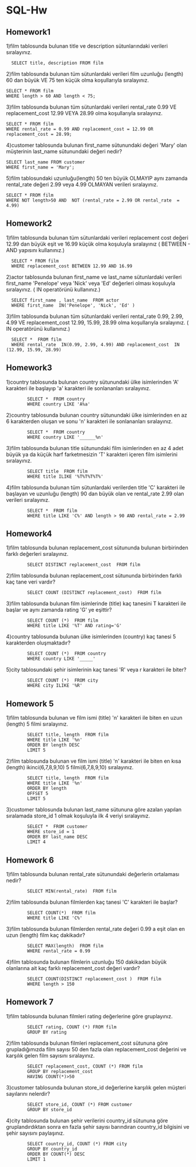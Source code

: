 # SQL-Hw
## Homework1
1)film tablosunda bulunan title ve description sütunlarındaki verileri sıralayınız.

      SELECT title, description FROM film
   
2)film tablosunda bulunan tüm sütunlardaki verileri film uzunluğu (length) 60 dan büyük VE 75 ten küçük olma koşullarıyla sıralayınız.

    SELECT * FROM film
    WHERE length > 60 AND length < 75;
    
3)film tablosunda bulunan tüm sütunlardaki verileri rental_rate 0.99 VE replacement_cost 12.99 VEYA 28.99 olma koşullarıyla sıralayınız.

    SELECT * FROM film
    WHERE rental_rate = 0.99 AND replacement_cost = 12.99 OR replacement_cost = 28.99;
    
   4)customer tablosunda bulunan first_name sütunundaki değeri 'Mary' olan müşterinin last_name sütunundaki değeri nedir?
   
    SELECT last_name FROM customer
    WHERE first_name = 'Mary';
    
5)film tablosundaki uzunluğu(length) 50 ten büyük OLMAYIP aynı zamanda rental_rate değeri 2.99 veya 4.99 OLMAYAN verileri sıralayınız.

    SELECT * FROM film
    WHERE NOT length>50 AND  NOT (rental_rate = 2.99 OR rental_rate  = 4.99)

## Homework2

1)film tablosunda bulunan tüm sütunlardaki verileri replacement cost değeri 12.99 dan büyük eşit ve 16.99 küçük olma koşuluyla sıralayınız ( BETWEEN - AND yapısını kullanınız.)

      SELECT * FROM film
      WHERE replacement_cost BETWEEN 12.99 AND 16.99
            
2)actor tablosunda bulunan first_name ve last_name sütunlardaki verileri first_name 'Penelope' veya 'Nick' veya 'Ed' değerleri olması koşuluyla sıralayınız. ( IN operatörünü kullanınız.)

      SELECT first_name , last_name  FROM actor 
      WHERE first_name  IN('Penelope', 'Nick', 'Ed' )

3)film tablosunda bulunan tüm sütunlardaki verileri rental_rate 0.99, 2.99, 4.99 VE replacement_cost 12.99, 15.99, 28.99 olma koşullarıyla sıralayınız. ( IN operatörünü kullanınız.)

      SELECT *  FROM film 
      WHERE rental_rate  IN(0.99, 2.99, 4.99) AND replacement_cost  IN (12.99, 15.99, 28.99)

## Homework3

1)country tablosunda bulunan country sütunundaki ülke isimlerinden 'A' karakteri ile başlayıp 'a' karakteri ile sonlananları sıralayınız.


            SELECT *  FROM country
            WHERE country LIKE 'A%a'

2)country tablosunda bulunan country sütunundaki ülke isimlerinden en az 6 karakterden oluşan ve sonu 'n' karakteri ile sonlananları sıralayınız.

            SELECT *  FROM country
            WHERE country LIKE '______%n'

3)film tablosunda bulunan title sütunundaki film isimlerinden en az 4 adet büyük ya da küçük harf farketmesizin 'T' karakteri içeren film isimlerini sıralayınız.

            SELECT title  FROM film
            WHERE title ILIKE '%T%T%T%T%'

4)film tablosunda bulunan tüm sütunlardaki verilerden title 'C' karakteri ile başlayan ve uzunluğu (length) 90 dan büyük olan ve rental_rate 2.99 olan verileri sıralayınız.

            SELECT *  FROM film
            WHERE title LIKE 'C%' AND length > 90 AND rental_rate = 2.99

## Homework4

1)film tablosunda bulunan replacement_cost sütununda bulunan birbirinden farklı değerleri sıralayınız.

            SELECT DISTINCT replacement_cost  FROM film

2)film tablosunda bulunan replacement_cost sütununda birbirinden farklı kaç tane veri vardır?

            SELECT COUNT (DISTINCT replacement_cost)  FROM film

3)film tablosunda bulunan film isimlerinde (title) kaç tanesini T karakteri ile başlar ve aynı zamanda rating 'G' ye eşittir?

            SELECT COUNT (*)  FROM film
            WHERE title LIKE '%T' AND rating='G'

4)country tablosunda bulunan ülke isimlerinden (country) kaç tanesi 5 karakterden oluşmaktadır?

            SELECT COUNT (*)  FROM country
            WHERE country LIKE '_____'

5)city tablosundaki şehir isimlerinin kaç tanesi 'R' veya r karakteri ile biter?
            
            SELECT COUNT (*)  FROM city
            WHERE city ILIKE '%R'

## Homework 5

1)film tablosunda bulunan ve film ismi (title) 'n' karakteri ile biten en uzun (length) 5 filmi sıralayınız.

            SELECT title, length  FROM film
            WHERE title LIKE '%n'
            ORDER BY length DESC
            LIMIT 5


2)film tablosunda bulunan ve film ismi (title) 'n' karakteri ile biten en kısa (length) ikinci(6,7,8,9,10) 5 filmi(6,7,8,9,10) sıralayınız.

            SELECT title, length  FROM film
            WHERE title LIKE '%n'
            ORDER BY length
            OFFSET 5
            LIMIT 5


3)customer tablosunda bulunan last_name sütununa göre azalan yapılan sıralamada store_id 1 olmak koşuluyla ilk 4 veriyi sıralayınız.

            SELECT *  FROM customer
            WHERE store_id = 1
            ORDER BY last_name DESC 
            LIMIT 4

## Homework 6

1)film tablosunda bulunan rental_rate sütunundaki değerlerin ortalaması nedir?

            SELECT MIN(rental_rate)  FROM film

2)film tablosunda bulunan filmlerden kaç tanesi 'C' karakteri ile başlar?

            SELECT COUNT(*)  FROM film
            WHERE title LIKE 'C%'

3)film tablosunda bulunan filmlerden rental_rate değeri 0.99 a eşit olan en uzun (length) film kaç dakikadır?

            SELECT MAX(length)  FROM film
            WHERE rental_rate = 0.99
            
4)film tablosunda bulunan filmlerin uzunluğu 150 dakikadan büyük olanlarına ait kaç farklı replacement_cost değeri vardır?

            SELECT COUNT(DISTINCT replacement_cost )  FROM film
            WHERE length > 150

## Homework 7

1)film tablosunda bulunan filmleri rating değerlerine göre gruplayınız.

            SELECT rating, COUNT (*) FROM film
            GROUP BY rating


2)film tablosunda bulunan filmleri replacement_cost sütununa göre grupladığımızda film sayısı 50 den fazla olan replacement_cost değerini ve karşılık gelen film sayısını sıralayınız.

            SELECT replacement_cost, COUNT (*) FROM film
            GROUP BY replacement_cost
            HAVING COUNT(*)>50


3)customer tablosunda bulunan store_id değerlerine karşılık gelen müşteri sayılarını nelerdir? 

            SELECT store_id, COUNT (*) FROM customer
            GROUP BY store_id


4)city tablosunda bulunan şehir verilerini country_id sütununa göre gruplandırdıktan sonra en fazla şehir sayısı barındıran country_id bilgisini ve şehir sayısını paylaşınız.
            
            SELECT country_id, COUNT (*) FROM city
            GROUP BY country_id
            ORDER BY COUNT(*) DESC
            LIMIT 1


